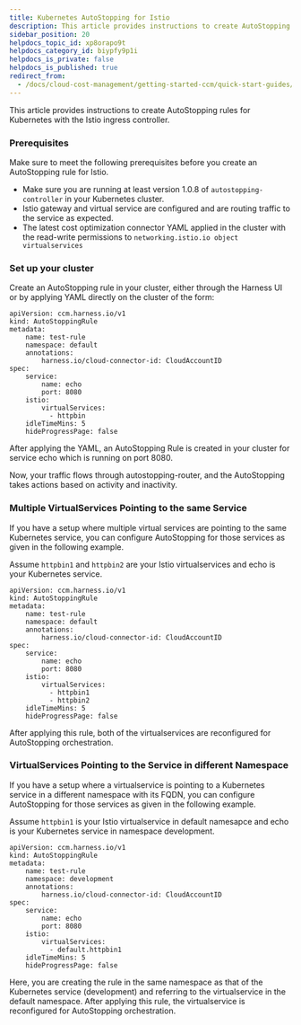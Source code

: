 ```yaml
---
title: Kubernetes AutoStopping for Istio
description: This article provides instructions to create AutoStopping rules for Kubernetes with the Istio ingress controller.
sidebar_position: 20
helpdocs_topic_id: xp8orapo9t
helpdocs_category_id: biypfy9p1i
helpdocs_is_private: false
helpdocs_is_published: true
redirect_from:
  - /docs/cloud-cost-management/getting-started-ccm/quick-start-guides/kubernetes-autostopping-for-istio
---
```


This article provides instructions to create AutoStopping rules for Kubernetes with the Istio ingress controller.

### Prerequisites

Make sure to meet the following prerequisites before you create an AutoStopping rule for Istio.

* Make sure you are running at least version 1.0.8 of `autostopping-controller` in your Kubernetes cluster​.
* Istio gateway and virtual service are configured and are routing traffic to the service as expected​.
* The latest cost optimization connector YAML applied in the cluster with the read-write permissions to `networking.istio.io object virtualservices`

### Set up your cluster

Create an AutoStopping rule in your cluster, either through the Harness UI or by applying YAML directly on the cluster of the form:​


```
apiVersion: ccm.harness.io/v1​  
kind: AutoStoppingRule  
metadata:  
    name: test-rule  
    namespace: default  
    annotations:  
        harness.io/cloud-connector-id: CloudAccountID  
spec:  
    service:  
        name: echo  
        port: 8080  
    istio:  
        virtualServices:   
          - httpbin  
    idleTimeMins: 5  
    hideProgressPage: false
```
After applying the YAML, an AutoStopping Rule is created in your cluster for service echo which is running on port 8080.

Now, your traffic flows through autostopping-router, and the AutoStopping takes actions based on activity and inactivity​.

### Multiple VirtualServices Pointing to the same Service

If you have a setup where multiple virtual services are pointing to the same Kubernetes service, you can configure AutoStopping for those services as given in the following example.

Assume `httpbin1` and `httpbin2` are your Istio virtualservices and echo is your Kubernetes service.​


```
apiVersion: ccm.harness.io/v1​  
kind: AutoStoppingRule  
metadata:  
    name: test-rule  
    namespace: default  
    annotations:  
        harness.io/cloud-connector-id: CloudAccountID  
spec:  
    service:  
        name: echo  
        port: 8080  
    istio:  
        virtualServices:   
          - httpbin1  
          - httpbin2  
    idleTimeMins: 5  
    hideProgressPage: false
```
After applying this rule, both of the virtualservices are reconfigured for AutoStopping orchestration​.

### VirtualServices Pointing to the Service in different Namespace

If you have a setup where a virtualservice is pointing to a Kubernetes service in a different namespace with its FQDN, you can configure AutoStopping for those services as given in the following example.​

Assume `httpbin1` is your Istio virtualservice in default namesapce and echo is your Kubernetes service in namespace development.​


```
apiVersion: ccm.harness.io/v1​  
kind: AutoStoppingRule  
metadata:  
    name: test-rule  
    namespace: development  
    annotations:  
        harness.io/cloud-connector-id: CloudAccountID  
spec:  
    service:  
        name: echo  
        port: 8080  
    istio:  
        virtualServices:  
          - default.httpbin1  
    idleTimeMins: 5  
    hideProgressPage: false
```
Here, you are creating the rule in the same namespace as that of the Kubernetes service (development) and referring to the virtualservice in the default namespace. After applying this rule, the virtualservice is reconfigured for AutoStopping orchestration.​

